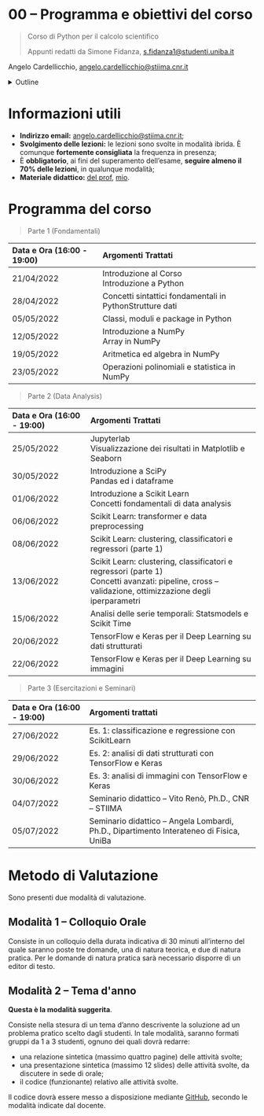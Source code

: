 # 00 – Programma e obiettivi del corso

> Corso di Python per il calcolo scientifico
>
> Appunti redatti da Simone Fidanza, s.fidanza1@studenti.uniba.it

Angelo Cardellicchio, angelo.cardellicchio@stiima.cnr.it

<details>
    <summary>Outline</summary>

<!-- TOC -->

1. [00 – Programma e obiettivi del corso](#00--programma-e-obiettivi-del-corso)
2. [Informazioni utili](#informazioni-utili)
3. [Programma del corso](#programma-del-corso)
4. [Metodo di Valutazione](#metodo-di-valutazione)
   1. [Modalità 1 – Colloquio Orale](#modalità-1--colloquio-orale)
   2. [Modalità 2 – Tema d'anno](#modalità-2--tema-danno)

<!-- /TOC -->
</details>

# Informazioni utili

- **Indirizzo email:** angelo.cardellicchio@stiima.cnr.it;
- **Svolgimento delle lezioni:** le lezioni sono svolte in modalità ibrida. È
  comunque **fortemente consigliata** la frequenza in presenza;
- È **obbligatorio**, ai fini del superamento dell’esame, **seguire almeno il
  70% delle lezioni**, in qualunque modalità;
- **Materiale didattico:** [del prof](https://python.angelocardellicchio.it),
  [mio](https://www.github.com/sRavioli/pythoncs).

# Programma del corso

> Parte 1 (Fondamentali)

<!-- markdownlint-disable MD013 -->

| Data e Ora (16:00 - 19:00) | Argomenti Trattati                                       |
| :------------------------- | :------------------------------------------------------- |
| 21/04/2022                 | Introduzione al Corso <br/>Introduzione a Python         |
| 28/04/2022                 | Concetti sintattici fondamentali in PythonStrutture dati |
| 05/05/2022                 | Classi, moduli e package in Python                       |
| 12/05/2022                 | Introduzione a NumPy <br/> Array in NumPy                |
| 19/05/2022                 | Aritmetica ed algebra in NumPy                           |
| 23/05/2022                 | Operazioni polinomiali e statistica in NumPy             |

> Parte 2 (Data Analysis)

| Data e Ora (16:00 - 19:00) | Argomenti Trattati                                                                                                                                         |
| :------------------------- | :--------------------------------------------------------------------------------------------------------------------------------------------------------- |
| 25/05/2022                 | Jupyterlab <br/> Visualizzazione dei risultati in Matplotlib e Seaborn                                                                                     |
| 30/05/2022                 | Introduzione a SciPy <br/> Pandas ed i dataframe                                                                                                           |
| 01/06/2022                 | Introduzione a Scikit Learn <br/> Concetti fondamentali di data analysis                                                                                   |
| 06/06/2022                 | Scikit Learn: transformer e data preprocessing                                                                                                             |
| 08/06/2022                 | Scikit Learn: clustering, classificatori e regressori (parte 1)                                                                                            |
| 13/06/2022                 | Scikit Learn: clustering, classificatori e regressori (parte 1) <br/> Concetti avanzati: pipeline, cross – validazione, ottimizzazione degli iperparametri |
| 15/06/2022                 | Analisi delle serie temporali: Statsmodels e Scikit Time                                                                                                   |
| 20/06/2022                 | TensorFlow e Keras per il Deep Learning su dati strutturati                                                                                                |
| 22/06/2022                 | TensorFlow e Keras per il Deep Learning su immagini                                                                                                        |

> Parte 3 (Esercitazioni e Seminari)

| Data e Ora (16:00 - 19:00) | Argomenti trattati                                                                      |
| :------------------------- | :-------------------------------------------------------------------------------------- |
| 27/06/2022                 | Es. 1: classificazione e regressione con ScikitLearn                                    |
| 29/06/2022                 | Es. 2: analisi di dati strutturati con TensorFlow e Keras                               |
| 30/06/2022                 | Es. 3: analisi di immagini con TensorFlow e Keras                                       |
| 04/07/2022                 | Seminario didattico – Vito Renò, Ph.D., CNR – STIIMA                                    |
| 05/07/2022                 | Seminario didattico – Angela Lombardi, Ph.D., Dipartimento Interateneo di Fisica, UniBa |

<!-- markdown-lint enable MD013 -->

# Metodo di Valutazione

Sono presenti due modalità di valutazione.

## Modalità 1 – Colloquio Orale

Consiste in un colloquio della durata indicativa di 30 minuti all’interno del
quale saranno poste tre domande, una di natura teorica, e due di natura
pratica. Per le domande di natura pratica sarà necessario disporre di un
editor di testo.

## Modalità 2 – Tema d'anno

**Questa è la modalità suggerita**.

Consiste nella stesura di un tema d’anno descrivente la soluzione ad un
problema pratico scelto dagli studenti.
In tale modalità, saranno formati gruppi da 1 a 3 studenti, ognuno dei quali
dovrà redarre:

- una relazione sintetica (massimo quattro pagine) delle attività svolte;
- una presentazione sintetica (massimo 12 slides) delle attività svolte, da
  discutere in sede di orale;
- il codice (funzionante) relativo alle attività svolte.

Il codice dovrà essere messo a disposizione mediante
[GitHub](https://www.github.com/), secondo le modalità indicate dal docente.
